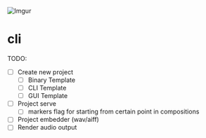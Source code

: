 ![Imgur](https://i.imgur.com/m4yuh20.png)

# cli

TODO:
- [ ] Create new project
  - [ ] Binary Template
  - [ ] CLI Template
  - [ ] GUI Template
- [ ] Project serve
  - [ ] markers flag for starting from certain point in compositions
- [ ] Project embedder (wav/aiff)
- [ ] Render audio output
